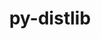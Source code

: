 ---
title: "py-distlib"
layout: cache
categories: [package, develop]
meta: {"versions": ["0.3.7"], "compilers": ["gcc@=11.4.0", "gcc@=13.2.0", "gcc@=9.4.0", "oneapi@=2024.2.1"], "oss": ["ubuntu20.04", "ubuntu22.04", "ubuntu24.04"], "platforms": ["linux"], "targets": ["neoverse_v1", "ppc64le", "x86_64_v3"], "stacks": ["e4s", "e4s-neoverse_v1", "e4s-oneapi", "e4s-power", "ml-linux-x86_64-rocm", "root"], "num_specs": 29, "num_specs_by_stack": {"root": 29, "e4s-power": 6, "e4s-neoverse_v1": 6, "e4s": 6, "e4s-oneapi": 5, "ml-linux-x86_64-rocm": 6}}
spec_details: [{"hash": "edtwnhuc5acyxxi2awiloq53xvpzz7uv", "compiler": "gcc@=9.4.0", "versions": ["0.3.7"], "os": "ubuntu20.04", "platform": "linux", "target": "ppc64le", "variants": ["build_system=python_pip"], "stacks": ["root", "e4s-power"], "size": "-", "tarball": "https://binaries.spack.io/develop/build_cache/linux-ubuntu20.04-ppc64le/gcc-9.4.0/py-distlib-0.3.7/linux-ubuntu20.04-ppc64le-gcc-9.4.0-py-distlib-0.3.7-edtwnhuc5acyxxi2awiloq53xvpzz7uv.spack"}, {"hash": "jnkqmeyokjxugiasnxnkk7kfqr6wbzxv", "compiler": "gcc@=9.4.0", "versions": ["0.3.7"], "os": "ubuntu20.04", "platform": "linux", "target": "ppc64le", "variants": ["build_system=python_pip"], "stacks": ["root", "e4s-power"], "size": "-", "tarball": "https://binaries.spack.io/develop/build_cache/linux-ubuntu20.04-ppc64le/gcc-9.4.0/py-distlib-0.3.7/linux-ubuntu20.04-ppc64le-gcc-9.4.0-py-distlib-0.3.7-jnkqmeyokjxugiasnxnkk7kfqr6wbzxv.spack"}, {"hash": "4jaqxo3yu6xq746pbg6dhn5ojtce7ej2", "compiler": "gcc@=9.4.0", "versions": ["0.3.7"], "os": "ubuntu20.04", "platform": "linux", "target": "ppc64le", "variants": ["build_system=python_pip"], "stacks": ["root", "e4s-power"], "size": "-", "tarball": "https://binaries.spack.io/develop/build_cache/linux-ubuntu20.04-ppc64le/gcc-9.4.0/py-distlib-0.3.7/linux-ubuntu20.04-ppc64le-gcc-9.4.0-py-distlib-0.3.7-4jaqxo3yu6xq746pbg6dhn5ojtce7ej2.spack"}, {"hash": "hknscweqcqpj66oxguzi37tqpwgteq4j", "compiler": "gcc@=9.4.0", "versions": ["0.3.7"], "os": "ubuntu20.04", "platform": "linux", "target": "ppc64le", "variants": ["build_system=python_pip"], "stacks": ["root", "e4s-power"], "size": "-", "tarball": "https://binaries.spack.io/develop/build_cache/linux-ubuntu20.04-ppc64le/gcc-9.4.0/py-distlib-0.3.7/linux-ubuntu20.04-ppc64le-gcc-9.4.0-py-distlib-0.3.7-hknscweqcqpj66oxguzi37tqpwgteq4j.spack"}, {"hash": "g6qabd3d7gdackdwg77lahizs4jt4uxm", "compiler": "gcc@=9.4.0", "versions": ["0.3.7"], "os": "ubuntu20.04", "platform": "linux", "target": "ppc64le", "variants": ["build_system=python_pip"], "stacks": ["root", "e4s-power"], "size": "-", "tarball": "https://binaries.spack.io/develop/build_cache/linux-ubuntu20.04-ppc64le/gcc-9.4.0/py-distlib-0.3.7/linux-ubuntu20.04-ppc64le-gcc-9.4.0-py-distlib-0.3.7-g6qabd3d7gdackdwg77lahizs4jt4uxm.spack"}, {"hash": "6o7ck34dfbtqphiyy67ffya2zut75o2c", "compiler": "gcc@=9.4.0", "versions": ["0.3.7"], "os": "ubuntu20.04", "platform": "linux", "target": "ppc64le", "variants": ["build_system=python_pip"], "stacks": ["root", "e4s-power"], "size": "-", "tarball": "https://binaries.spack.io/develop/build_cache/linux-ubuntu20.04-ppc64le/gcc-9.4.0/py-distlib-0.3.7/linux-ubuntu20.04-ppc64le-gcc-9.4.0-py-distlib-0.3.7-6o7ck34dfbtqphiyy67ffya2zut75o2c.spack"}, {"hash": "wb5gc6h5hviiwaqq4u3rysy7euhdojni", "compiler": "gcc@=11.4.0", "versions": ["0.3.7"], "os": "ubuntu22.04", "platform": "linux", "target": "neoverse_v1", "variants": ["build_system=python_pip"], "stacks": ["e4s-neoverse_v1", "root"], "size": "-", "tarball": "https://binaries.spack.io/develop/build_cache/linux-ubuntu22.04-neoverse_v1/gcc-11.4.0/py-distlib-0.3.7/linux-ubuntu22.04-neoverse_v1-gcc-11.4.0-py-distlib-0.3.7-wb5gc6h5hviiwaqq4u3rysy7euhdojni.spack"}, {"hash": "cjp4x3rv2wf4pmtmr6cijrhlya2oalyn", "compiler": "gcc@=11.4.0", "versions": ["0.3.7"], "os": "ubuntu22.04", "platform": "linux", "target": "neoverse_v1", "variants": ["build_system=python_pip"], "stacks": ["e4s-neoverse_v1", "root"], "size": "-", "tarball": "https://binaries.spack.io/develop/build_cache/linux-ubuntu22.04-neoverse_v1/gcc-11.4.0/py-distlib-0.3.7/linux-ubuntu22.04-neoverse_v1-gcc-11.4.0-py-distlib-0.3.7-cjp4x3rv2wf4pmtmr6cijrhlya2oalyn.spack"}, {"hash": "ioip4bqq7bqecqthjjskfzwbe5vnczju", "compiler": "gcc@=11.4.0", "versions": ["0.3.7"], "os": "ubuntu22.04", "platform": "linux", "target": "neoverse_v1", "variants": ["build_system=python_pip"], "stacks": ["e4s-neoverse_v1", "root"], "size": "-", "tarball": "https://binaries.spack.io/develop/build_cache/linux-ubuntu22.04-neoverse_v1/gcc-11.4.0/py-distlib-0.3.7/linux-ubuntu22.04-neoverse_v1-gcc-11.4.0-py-distlib-0.3.7-ioip4bqq7bqecqthjjskfzwbe5vnczju.spack"}, {"hash": "gfmghngexwswktsx2ioa4hf5ypzcbp4w", "compiler": "gcc@=11.4.0", "versions": ["0.3.7"], "os": "ubuntu22.04", "platform": "linux", "target": "neoverse_v1", "variants": ["build_system=python_pip"], "stacks": ["e4s-neoverse_v1", "root"], "size": "-", "tarball": "https://binaries.spack.io/develop/build_cache/linux-ubuntu22.04-neoverse_v1/gcc-11.4.0/py-distlib-0.3.7/linux-ubuntu22.04-neoverse_v1-gcc-11.4.0-py-distlib-0.3.7-gfmghngexwswktsx2ioa4hf5ypzcbp4w.spack"}, {"hash": "oo4adv7djvydh7qyiddfglcb32zpeai6", "compiler": "gcc@=11.4.0", "versions": ["0.3.7"], "os": "ubuntu22.04", "platform": "linux", "target": "neoverse_v1", "variants": ["build_system=python_pip"], "stacks": ["e4s-neoverse_v1", "root"], "size": "-", "tarball": "https://binaries.spack.io/develop/build_cache/linux-ubuntu22.04-neoverse_v1/gcc-11.4.0/py-distlib-0.3.7/linux-ubuntu22.04-neoverse_v1-gcc-11.4.0-py-distlib-0.3.7-oo4adv7djvydh7qyiddfglcb32zpeai6.spack"}, {"hash": "733vg4yyjvn6qi3ff2go2xizwnkxglgm", "compiler": "gcc@=11.4.0", "versions": ["0.3.7"], "os": "ubuntu22.04", "platform": "linux", "target": "neoverse_v1", "variants": ["build_system=python_pip"], "stacks": ["e4s-neoverse_v1", "root"], "size": "-", "tarball": "https://binaries.spack.io/develop/build_cache/linux-ubuntu22.04-neoverse_v1/gcc-11.4.0/py-distlib-0.3.7/linux-ubuntu22.04-neoverse_v1-gcc-11.4.0-py-distlib-0.3.7-733vg4yyjvn6qi3ff2go2xizwnkxglgm.spack"}, {"hash": "l7twwuhffbroxxqu2bsss2cfinsnizzr", "compiler": "gcc@=11.4.0", "versions": ["0.3.7"], "os": "ubuntu22.04", "platform": "linux", "target": "x86_64_v3", "variants": ["build_system=python_pip"], "stacks": ["e4s", "root"], "size": "-", "tarball": "https://binaries.spack.io/develop/build_cache/linux-ubuntu22.04-x86_64_v3/gcc-11.4.0/py-distlib-0.3.7/linux-ubuntu22.04-x86_64_v3-gcc-11.4.0-py-distlib-0.3.7-l7twwuhffbroxxqu2bsss2cfinsnizzr.spack"}, {"hash": "r6j3qoyksojwupmfcgp2euicwc6qaxfs", "compiler": "gcc@=11.4.0", "versions": ["0.3.7"], "os": "ubuntu22.04", "platform": "linux", "target": "x86_64_v3", "variants": ["build_system=python_pip"], "stacks": ["e4s", "root"], "size": "-", "tarball": "https://binaries.spack.io/develop/build_cache/linux-ubuntu22.04-x86_64_v3/gcc-11.4.0/py-distlib-0.3.7/linux-ubuntu22.04-x86_64_v3-gcc-11.4.0-py-distlib-0.3.7-r6j3qoyksojwupmfcgp2euicwc6qaxfs.spack"}, {"hash": "p2ybtk35juvz2r2irshonge7jg4tssum", "compiler": "gcc@=11.4.0", "versions": ["0.3.7"], "os": "ubuntu22.04", "platform": "linux", "target": "x86_64_v3", "variants": ["build_system=python_pip"], "stacks": ["e4s", "root"], "size": "-", "tarball": "https://binaries.spack.io/develop/build_cache/linux-ubuntu22.04-x86_64_v3/gcc-11.4.0/py-distlib-0.3.7/linux-ubuntu22.04-x86_64_v3-gcc-11.4.0-py-distlib-0.3.7-p2ybtk35juvz2r2irshonge7jg4tssum.spack"}, {"hash": "hv2743r7qj7cw3yt6f3kn3f2mou6k7ei", "compiler": "gcc@=11.4.0", "versions": ["0.3.7"], "os": "ubuntu22.04", "platform": "linux", "target": "x86_64_v3", "variants": ["build_system=python_pip"], "stacks": ["e4s", "root"], "size": "-", "tarball": "https://binaries.spack.io/develop/build_cache/linux-ubuntu22.04-x86_64_v3/gcc-11.4.0/py-distlib-0.3.7/linux-ubuntu22.04-x86_64_v3-gcc-11.4.0-py-distlib-0.3.7-hv2743r7qj7cw3yt6f3kn3f2mou6k7ei.spack"}, {"hash": "koebnwjimhvaok4xmbpobwjsa3izkthv", "compiler": "gcc@=11.4.0", "versions": ["0.3.7"], "os": "ubuntu22.04", "platform": "linux", "target": "x86_64_v3", "variants": ["build_system=python_pip"], "stacks": ["e4s", "root"], "size": "-", "tarball": "https://binaries.spack.io/develop/build_cache/linux-ubuntu22.04-x86_64_v3/gcc-11.4.0/py-distlib-0.3.7/linux-ubuntu22.04-x86_64_v3-gcc-11.4.0-py-distlib-0.3.7-koebnwjimhvaok4xmbpobwjsa3izkthv.spack"}, {"hash": "jx4kczlom6kqizmv4epqdlbxnr73ducz", "compiler": "gcc@=11.4.0", "versions": ["0.3.7"], "os": "ubuntu22.04", "platform": "linux", "target": "x86_64_v3", "variants": ["build_system=python_pip"], "stacks": ["e4s", "root"], "size": "-", "tarball": "https://binaries.spack.io/develop/build_cache/linux-ubuntu22.04-x86_64_v3/gcc-11.4.0/py-distlib-0.3.7/linux-ubuntu22.04-x86_64_v3-gcc-11.4.0-py-distlib-0.3.7-jx4kczlom6kqizmv4epqdlbxnr73ducz.spack"}, {"hash": "rkum6ux6yrrdmolkqs4dvq2y3zva5ngl", "compiler": "oneapi@=2024.2.1", "versions": ["0.3.7"], "os": "ubuntu22.04", "platform": "linux", "target": "x86_64_v3", "variants": ["build_system=python_pip"], "stacks": ["e4s-oneapi", "root"], "size": "-", "tarball": "https://binaries.spack.io/develop/build_cache/linux-ubuntu22.04-x86_64_v3/oneapi-2024.2.1/py-distlib-0.3.7/linux-ubuntu22.04-x86_64_v3-oneapi-2024.2.1-py-distlib-0.3.7-rkum6ux6yrrdmolkqs4dvq2y3zva5ngl.spack"}, {"hash": "hwwebbz6kmwnskz6sokohjyhexl254da", "compiler": "oneapi@=2024.2.1", "versions": ["0.3.7"], "os": "ubuntu22.04", "platform": "linux", "target": "x86_64_v3", "variants": ["build_system=python_pip"], "stacks": ["e4s-oneapi", "root"], "size": "-", "tarball": "https://binaries.spack.io/develop/build_cache/linux-ubuntu22.04-x86_64_v3/oneapi-2024.2.1/py-distlib-0.3.7/linux-ubuntu22.04-x86_64_v3-oneapi-2024.2.1-py-distlib-0.3.7-hwwebbz6kmwnskz6sokohjyhexl254da.spack"}, {"hash": "5vtifzzm5qecelegf7eejljvt4yismo5", "compiler": "oneapi@=2024.2.1", "versions": ["0.3.7"], "os": "ubuntu22.04", "platform": "linux", "target": "x86_64_v3", "variants": ["build_system=python_pip"], "stacks": ["e4s-oneapi", "root"], "size": "-", "tarball": "https://binaries.spack.io/develop/build_cache/linux-ubuntu22.04-x86_64_v3/oneapi-2024.2.1/py-distlib-0.3.7/linux-ubuntu22.04-x86_64_v3-oneapi-2024.2.1-py-distlib-0.3.7-5vtifzzm5qecelegf7eejljvt4yismo5.spack"}, {"hash": "qfnpzupx4q6fmlbxql7wgbse67gzolkd", "compiler": "oneapi@=2024.2.1", "versions": ["0.3.7"], "os": "ubuntu22.04", "platform": "linux", "target": "x86_64_v3", "variants": ["build_system=python_pip"], "stacks": ["e4s-oneapi", "root"], "size": "-", "tarball": "https://binaries.spack.io/develop/build_cache/linux-ubuntu22.04-x86_64_v3/oneapi-2024.2.1/py-distlib-0.3.7/linux-ubuntu22.04-x86_64_v3-oneapi-2024.2.1-py-distlib-0.3.7-qfnpzupx4q6fmlbxql7wgbse67gzolkd.spack"}, {"hash": "3ouv5m4s6o3he2e3lllzxqzk65wkkeu7", "compiler": "oneapi@=2024.2.1", "versions": ["0.3.7"], "os": "ubuntu22.04", "platform": "linux", "target": "x86_64_v3", "variants": ["build_system=python_pip"], "stacks": ["e4s-oneapi", "root"], "size": "-", "tarball": "https://binaries.spack.io/develop/build_cache/linux-ubuntu22.04-x86_64_v3/oneapi-2024.2.1/py-distlib-0.3.7/linux-ubuntu22.04-x86_64_v3-oneapi-2024.2.1-py-distlib-0.3.7-3ouv5m4s6o3he2e3lllzxqzk65wkkeu7.spack"}, {"hash": "oyrd7lcu6v7jboudepcu4uil4vghm7rj", "compiler": "gcc@=13.2.0", "versions": ["0.3.7"], "os": "ubuntu24.04", "platform": "linux", "target": "x86_64_v3", "variants": ["build_system=python_pip"], "stacks": ["ml-linux-x86_64-rocm", "root"], "size": "-", "tarball": "https://binaries.spack.io/develop/build_cache/linux-ubuntu24.04-x86_64_v3/gcc-13.2.0/py-distlib-0.3.7/linux-ubuntu24.04-x86_64_v3-gcc-13.2.0-py-distlib-0.3.7-oyrd7lcu6v7jboudepcu4uil4vghm7rj.spack"}, {"hash": "5l7r65eehk5td3w5pya4ijxj2w4g7nmg", "compiler": "gcc@=13.2.0", "versions": ["0.3.7"], "os": "ubuntu24.04", "platform": "linux", "target": "x86_64_v3", "variants": ["build_system=python_pip"], "stacks": ["ml-linux-x86_64-rocm", "root"], "size": "-", "tarball": "https://binaries.spack.io/develop/build_cache/linux-ubuntu24.04-x86_64_v3/gcc-13.2.0/py-distlib-0.3.7/linux-ubuntu24.04-x86_64_v3-gcc-13.2.0-py-distlib-0.3.7-5l7r65eehk5td3w5pya4ijxj2w4g7nmg.spack"}, {"hash": "dloumoenafxgcvj2ep7eetb3xkdgbinr", "compiler": "gcc@=13.2.0", "versions": ["0.3.7"], "os": "ubuntu24.04", "platform": "linux", "target": "x86_64_v3", "variants": ["build_system=python_pip"], "stacks": ["ml-linux-x86_64-rocm", "root"], "size": "-", "tarball": "https://binaries.spack.io/develop/build_cache/linux-ubuntu24.04-x86_64_v3/gcc-13.2.0/py-distlib-0.3.7/linux-ubuntu24.04-x86_64_v3-gcc-13.2.0-py-distlib-0.3.7-dloumoenafxgcvj2ep7eetb3xkdgbinr.spack"}, {"hash": "vrz6qvaoeqye4y7ikpmn3rtup5omrbgy", "compiler": "gcc@=13.2.0", "versions": ["0.3.7"], "os": "ubuntu24.04", "platform": "linux", "target": "x86_64_v3", "variants": ["build_system=python_pip"], "stacks": ["ml-linux-x86_64-rocm", "root"], "size": "-", "tarball": "https://binaries.spack.io/develop/build_cache/linux-ubuntu24.04-x86_64_v3/gcc-13.2.0/py-distlib-0.3.7/linux-ubuntu24.04-x86_64_v3-gcc-13.2.0-py-distlib-0.3.7-vrz6qvaoeqye4y7ikpmn3rtup5omrbgy.spack"}, {"hash": "ltzn4axcysnitn4cfyd6dsi7ncqhpksu", "compiler": "gcc@=13.2.0", "versions": ["0.3.7"], "os": "ubuntu24.04", "platform": "linux", "target": "x86_64_v3", "variants": ["build_system=python_pip"], "stacks": ["ml-linux-x86_64-rocm", "root"], "size": "-", "tarball": "https://binaries.spack.io/develop/build_cache/linux-ubuntu24.04-x86_64_v3/gcc-13.2.0/py-distlib-0.3.7/linux-ubuntu24.04-x86_64_v3-gcc-13.2.0-py-distlib-0.3.7-ltzn4axcysnitn4cfyd6dsi7ncqhpksu.spack"}, {"hash": "5lmz6m64gdl674yp5pwa77lnqnorvlz6", "compiler": "gcc@=13.2.0", "versions": ["0.3.7"], "os": "ubuntu24.04", "platform": "linux", "target": "x86_64_v3", "variants": ["build_system=python_pip"], "stacks": ["ml-linux-x86_64-rocm", "root"], "size": "-", "tarball": "https://binaries.spack.io/develop/build_cache/linux-ubuntu24.04-x86_64_v3/gcc-13.2.0/py-distlib-0.3.7/linux-ubuntu24.04-x86_64_v3-gcc-13.2.0-py-distlib-0.3.7-5lmz6m64gdl674yp5pwa77lnqnorvlz6.spack"}]
---